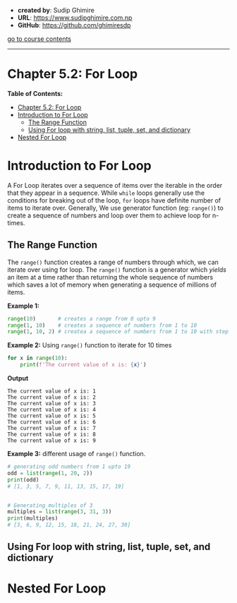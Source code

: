 - **created by**: Sudip Ghimire
- **URL**: https://www.sudipghimire.com.np
- **GitHub**: https://github.com/ghimiresdp

[go to course contents](https://github.com/ghimiresdp/python-level1/)
<hr>

# Chapter 5.2: For Loop

**Table of Contents:**
- [Chapter 5.2: For Loop](#chapter-52-for-loop)
- [Introduction to For Loop](#introduction-to-for-loop)
    - [The Range Function](#the-range-function)
    - [Using For loop with string, list, tuple, set, and dictionary](#using-for-loop-with-string-list-tuple-set-and-dictionary)
- [Nested For Loop](#nested-for-loop)

# Introduction to For Loop
A For Loop iterates over a sequence of items over the iterable in the order that
they appear in a sequence. While `while` loops generally use the conditions for
breaking out of the loop, `for` loops have definite number of items to iterate
over. Generally, We use generator function (eg: `range()`) to
create a sequence of numbers and loop over them to achieve loop for n-times.

## The Range Function
The `range()` function creates a range of numbers through which, we can iterate
over using for loop. The `range()` function is a generator which *yields* an
item at a time rather than returning the whole sequence of numbers which saves
a lot of memory when generating a sequence of millions of items.

**Example 1:**
```python
range(10)       # creates a range from 0 upto 9
range(1, 10)    # creates a sequence of numbers from 1 to 10
range(1, 10, 2) # createa a sequence of numbers from 1 to 10 with step of 2
```

**Example 2:** Using `range()` function to iterate for 10 times
```python
for x in range(10):
    print(f'The current value of x is: {x}')
```

**Output**
```
The current value of x is: 1
The current value of x is: 2
The current value of x is: 3
The current value of x is: 4
The current value of x is: 5
The current value of x is: 6
The current value of x is: 7
The current value of x is: 8
The current value of x is: 9
```

**Example 3:** different usage of `range()` function.
```python
# generating odd numbers from 1 upto 19
odd = list(range(1, 20, 2))
print(odd)
# [1, 3, 5, 7, 9, 11, 13, 15, 17, 19]


# Generating multiples of 3
multiples = list(range(3, 31, 3))
print(multiples)
# [3, 6, 9, 12, 15, 18, 21, 24, 27, 30]

```

## Using For loop with string, list, tuple, set, and dictionary


##
# Nested For Loop

#
